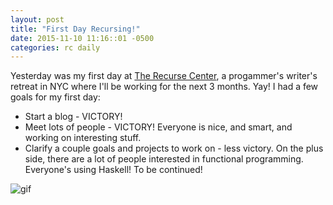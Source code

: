 ```yaml
---
layout: post
title: "First Day Recursing!"
date: 2015-11-10 11:16::01 -0500
categories: rc daily
---
```

Yesterday was my first day at [The Recurse Center](http://recurse.com), a progammer's writer's retreat in NYC where I'll be working for the next 3 months. Yay! I had a few goals for my first day:  
* Start a blog - VICTORY!  
* Meet lots of people - VICTORY! Everyone is nice, and smart, and working on interesting stuff.  
* Clarify a couple goals and projects to work on - less victory. On the plus side, there are a lot of people interested in functional programming. Everyone's using Haskell! To be continued!  

![gif](http://i.imgur.com/znR4U.gif)